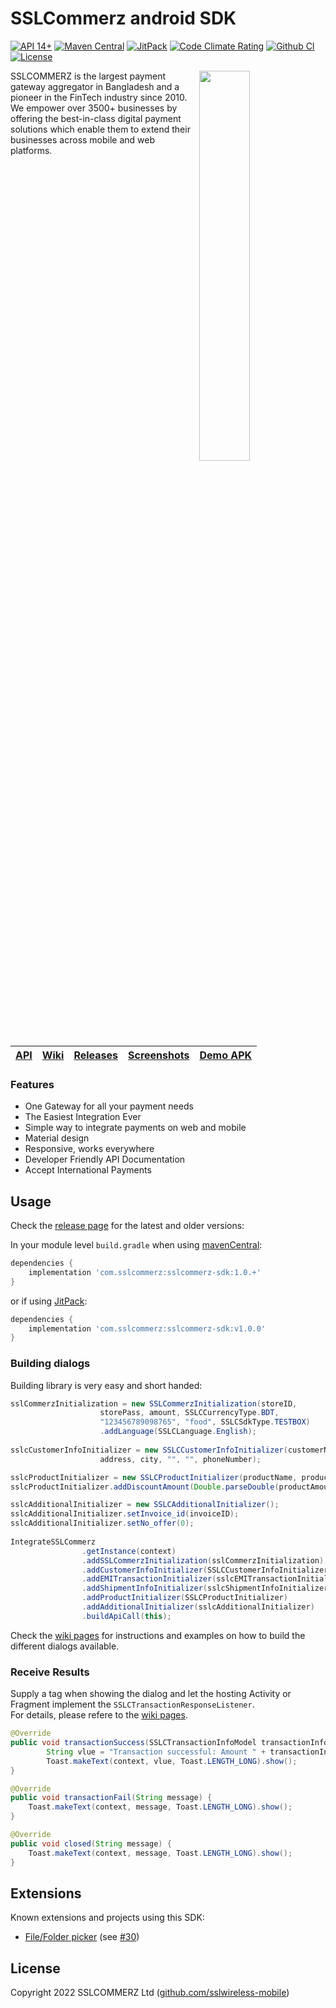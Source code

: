 # SSLCommerz android SDK

[![API 14+](https://img.shields.io/badge/API-14+-green.svg)](https://developer.android.com/about/dashboards/index.html#Platform)
[![Maven Central](https://img.shields.io/maven-central/v/io.github.sslwireless-mobile/sslcommerz-android.svg)](https://search.maven.org/artifact/io.github.ParklyInc/sslcommerz-android)
[![JitPack](https://jitpack.io/v/sslwireless-mobile/sslcommerz-android.svg)](https://jitpack.io/#sslwireless-mobile/sslcommerz-android)
[![Code Climate Rating](https://codeclimate.com/github/sslwireless-mobile/sslcommerz-android/badges/gpa.svg)](https://codeclimate.com/github/sslwireless-mobile/sslcommerz-android)
[![Github CI](https://github.com/sslwireless-mobile/sslcommerz-android/actions/workflows/build.yml/badge.svg)](https://github.com/sslwireless-mobile/sslcommerz-android/actions/workflows/build.yml)
[![License](https://img.shields.io/github/license/sslwireless-mobile/sslcommerz-android.svg)](https://github.com/sslwireless-mobile/sslcommerz-android#license)






<img width="40%" align="right" src="https://github.com/sslwireless-mobile/sslcommerz-android/raw/main/media/screenshot.png"/>

SSLCOMMERZ is the largest payment gateway aggregator in Bangladesh and a pioneer in the FinTech industry since 2010. We empower over 3500+ businesses by offering the best-in-class digital payment solutions which enable them to extend their businesses across mobile and web platforms.



|[API](https://eltos.github.io/sslcommerz-android)|[Wiki](https://github.com/sslwireless-mobile/sslcommerz-android/wiki)|[Releases](https://github.com/sslwireless-mobile/sslcommerz-android/releases)|[Screenshots](https://github.com/sslwireless-mobile/sslcommerz-android/wiki/Showcase)|[Demo APK](https://github.com/sslwireless-mobile/sslcommerz-android/releases/download/v3.4/testApp.apk)|
|-|-|-|-|-|



### Features

* One Gateway for all your payment needs
* The Easiest Integration Ever
* Simple way to integrate payments on web and mobile
* Material design
* Responsive, works everywhere
* Developer Friendly API Documentation
* Accept International Payments


## Usage

Check the [release page](https://github.com/sslwireless-mobile/sslcommerz-android/releases) for the latest and older versions:

In your module level ``build.gradle`` when using [mavenCentral](https://search.maven.org/artifact/io.github.sslwireless-mobile/sslcommerz-android):
```groovy
dependencies {
    implementation 'com.sslcommerz:sslcommerz-sdk:1.0.+'
}
```
or if using [JitPack](https://jitpack.io/#sslwireless-mobile/sslcommerz-android):
```groovy
dependencies {
    implementation 'com.sslcommerz:sslcommerz-sdk:v1.0.0'
}
```

### Building dialogs

Building library is very easy and short handed:

```java
sslCommerzInitialization = new SSLCommerzInitialization(storeID,
                    storePass, amount, SSLCCurrencyType.BDT,
                    "123456789098765", "food", SSLCSdkType.TESTBOX)
                    .addLanguage(SSLCLanguage.English);
                    
sslcCustomerInfoInitializer = new SSLCCustomerInfoInitializer(customerName, email,
                    address, city, "", "", phoneNumber);

sslcProductInitializer = new SSLCProductInitializer(productName, productCat, new SSLCProductInitializer.ProductProfile.General("general", "A"));
sslcProductInitializer.addDiscountAmount(Double.parseDouble(productAmount));

sslcAdditionalInitializer = new SSLCAdditionalInitializer();
sslcAdditionalInitializer.setInvoice_id(invoiceID);
sslcAdditionalInitializer.setNo_offer(0);
                    
IntegrateSSLCommerz
                .getInstance(context)
                .addSSLCommerzInitialization(sslCommerzInitialization)
                .addCustomerInfoInitializer(SSLCCustomerInfoInitializer)
                .addEMITransactionInitializer(sslcEMITransactionInitializer)
                .addShipmentInfoInitializer(sslcShipmentInfoInitializer)
                .addProductInitializer(SSLCProductInitializer)
                .addAdditionalInitializer(sslcAdditionalInitializer)
                .buildApiCall(this);
```

Check the [wiki pages](https://github.com/sslwireless-mobile/sslcommerz-android/wiki) for instructions and examples on how to build the different dialogs available.

### Receive Results
Supply a tag when showing the dialog and let the hosting Activity or Fragment implement the `SSLCTransactionResponseListener`.  
For details, please refere to the [wiki pages](https://github.com/sslwireless-mobile/sslcommerz-android/wiki/SimpleDialog#receiving-results).

```java
@Override
public void transactionSuccess(SSLCTransactionInfoModel transactionInfo) {
    	String vlue = "Transaction successful: Amount " + transactionInfo.getAmount()+" TK";
    	Toast.makeText(context, vlue, Toast.LENGTH_LONG).show();    
}

@Override
public void transactionFail(String message) {
	Toast.makeText(context, message, Toast.LENGTH_LONG).show();
}

@Override
public void closed(String message) {
	Toast.makeText(context, message, Toast.LENGTH_LONG).show();
}

```

## Extensions
Known extensions and projects using this SDK:
- [File/Folder picker](https://github.com/isabsent/FilePicker) (see [#30](https://github.com/sslwireless-mobile/sslcommerz-android/issues/30))

## License

Copyright 2022 SSLCOMMERZ Ltd ([github.com/sslwireless-mobile](https://github.com/sslwireless-mobile))

